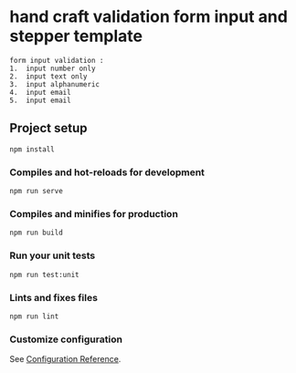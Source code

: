 # hand craft validation form input and stepper template
```
form input validation :
1.  input number only
2.  input text only
3.  input alphanumeric
4.  input email
5.  input email
```

## Project setup
```
npm install
```

### Compiles and hot-reloads for development
```
npm run serve
```

### Compiles and minifies for production
```
npm run build
```

### Run your unit tests
```
npm run test:unit
```

### Lints and fixes files
```
npm run lint
```

### Customize configuration
See [Configuration Reference](https://cli.vuejs.org/config/).
